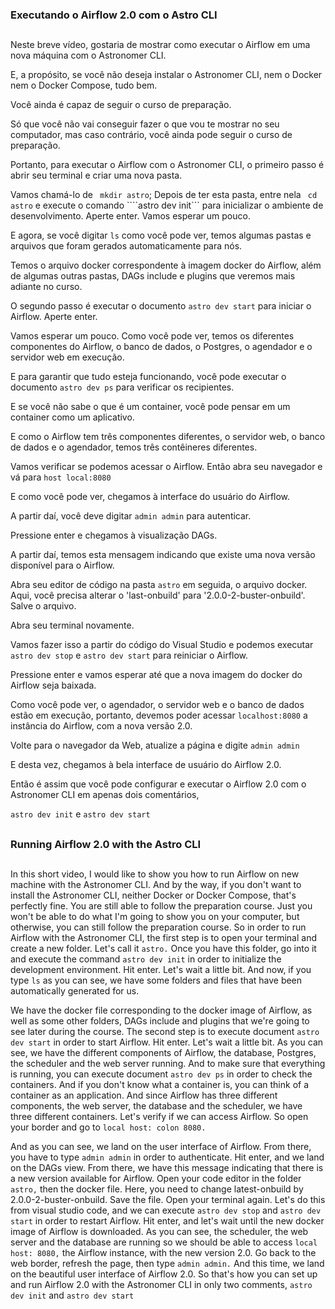 ### Executando o Airflow 2.0 com o Astro CLI
##
Neste breve vídeo, gostaria de mostrar como executar o Airflow em uma nova máquina com o Astronomer CLI. 

E, a propósito, se você não deseja instalar o Astronomer CLI, nem o Docker nem o Docker Compose, tudo bem. 

Você ainda é capaz de seguir o curso de preparação. 

Só que você não vai conseguir fazer o que vou te mostrar no seu computador, mas caso contrário, você ainda pode seguir o curso de preparação. 

Portanto, para executar o Airflow com o Astronomer CLI, o primeiro passo é abrir seu terminal e criar uma nova pasta. 

Vamos chamá-lo de 
``` mkdir astro```; Depois de ter esta pasta, entre nela ``` cd astro```  e execute o comando ````astro dev init``` para inicializar o ambiente de desenvolvimento. Aperte enter. 
Vamos esperar um pouco. 

E agora, se você digitar ```ls``` como você pode ver, temos algumas pastas e arquivos que foram gerados automaticamente para nós.  

Temos o arquivo docker correspondente à imagem docker do Airflow, além de algumas outras pastas, DAGs include e plugins que veremos mais adiante no curso. 

O segundo passo é executar o documento ```astro dev start``` para iniciar o Airflow. Aperte enter. 

Vamos esperar um pouco. Como você pode ver, temos os diferentes componentes do Airflow, o banco de dados, o Postgres, o agendador e o servidor web em execução. 

E para garantir que tudo esteja funcionando, você pode executar o documento ```astro dev ps``` para verificar os recipientes. 

E se você não sabe o que é um container, você pode pensar em um container como um aplicativo. 

E como o Airflow tem três componentes diferentes, o servidor web, o banco de dados e o agendador, temos três contêineres diferentes. 

Vamos verificar se podemos acessar o Airflow. Então abra seu navegador e vá para ```host local:8080```  

E como você pode ver, chegamos à interface do usuário do Airflow. 

A partir daí, você deve digitar ```admin admin``` para autenticar. 

Pressione enter e chegamos à visualização DAGs. 

A partir daí, temos esta mensagem indicando que existe uma nova versão disponível para o Airflow. 

Abra seu editor de código na pasta ```astro``` em seguida, o arquivo docker. Aqui, você precisa alterar o 'last-onbuild' para '2.0.0-2-buster-onbuild'. Salve o arquivo. 

Abra seu terminal novamente. 

Vamos fazer isso a partir do código do Visual Studio e podemos executar ```astro dev stop``` e ```astro dev start``` para reiniciar o Airflow. 

Pressione enter e vamos esperar até que a nova imagem do docker do Airflow seja baixada. 

Como você pode ver, o agendador, o servidor web e o banco de dados estão em execução, portanto, devemos poder acessar ```localhost:8080``` a instância do Airflow, com a nova versão 2.0. 

Volte para o navegador da Web, atualize a página e digite ```admin admin``` 

E desta vez, chegamos à bela interface de usuário do Airflow 2.0. 

Então é assim que você pode configurar e executar o Airflow 2.0 com o Astronomer CLI em apenas dois comentários,

```astro dev init``` e ```astro dev start```


##
### Running Airflow 2.0 with the Astro CLI
##

In this short video, I would like to show you how to run Airflow on new machine with the Astronomer CLI. And by the way, if you don't want to install the Astronomer CLI, neither Docker or Docker Compose, that's perfectly fine. You are still able to follow the preparation course. Just you won't be able to do what I'm going to show you on your computer, but otherwise, you can still follow the preparation course. So in order to run Airflow with the Astronomer CLI, the first step is to open your terminal and create a new folder. Let's call it ```astro.``` Once you have this folder, go into it and execute the command ```astro dev init``` in order to initialize the development environment. Hit enter. Let's wait a little bit. And now, if you type ```ls``` as you can see, we have some folders and files that have been automatically generated for us.

We have the docker file corresponding to the docker image of Airflow, as well as some other folders, DAGs include and plugins that we're going to see later during the course. The second step is to execute document ```astro dev start``` in order to start Airflow. Hit enter. Let's wait a little bit. As you can see, we have the different components of Airflow, the database, Postgres, the scheduler and the web server running. And to make sure that everything is running, you can execute document ```astro dev ps``` in order to check the containers. And if you don't know what a container is, you can think of a container as an application. And since Airflow has three different components, the web server, the database and the scheduler, we have three different containers. Let's verify if we can access Airflow. So open your border and go to ```local host: colon 8080.```

And as you can see, we land on the user interface of Airflow. From there, you have to type ```admin admin``` in order to authenticate. Hit enter, and we land on the DAGs view. From there, we have this message indicating that there is a new version available for Airflow. Open your code editor in the folder ```astro,``` then the docker file. Here, you need to change latest-onbuild by 2.0.0-2-buster-onbuild. Save the file. Open your terminal again. Let's do this from visual studio code, and we can execute ```astro dev stop``` and ```astro dev start``` in order to restart Airflow. Hit enter, and let's wait until the new docker image of Airflow is downloaded. As you can see, the scheduler, the web server and the database are running so we should be able to access ```local host: 8080,``` the Airflow instance, with the new version 2.0. Go back to the web border, refresh the page, then type ```admin admin.``` And this time, we land on the beautiful user interface of Airflow 2.0. So that's how you can set up and run Airflow 2.0 with the Astronomer CLI in only two comments, ```astro dev init``` and ```astro dev start```
